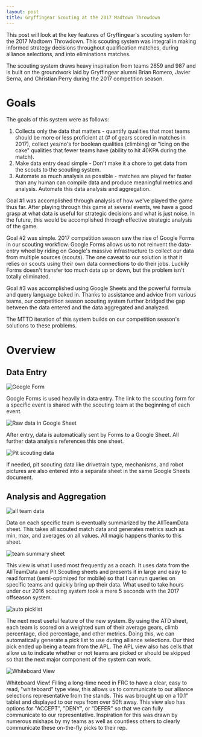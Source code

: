 ```yaml
---
layout: post
title: Gryffingear Scouting at the 2017 Madtown Throwdown
---
```


This post will look at the key features of Gryffingear's scouting system for the 2017 Madtown Throwdown. This scouting system was integral in making informed strategy decisions throughout qualification matches, during alliance selections, and into eliminations matches. 

The scouting system draws heavy inspiration from teams 2659 and 987 and is built on the groundwork laid by Gryffingear alumni Brian Romero, Javier Serna, and Christian Perry during the 2017 competition season. 

# Goals

The goals of this system were as follows:

1. Collects only the data that matters - quantify qualities that most teams should be more or less proficient at (# of gears scored in matches in 2017), collect yes/no's for boolean qualities (climbing) or "icing on the cake" qualities that fewer teams have (ability to hit 40KPA during the match).
2. Make data entry dead simple - Don't make it a chore to get data from the scouts to the scouting system.
3. Automate as much analysis as possible - matches are played far faster than any human can compile data and produce meaningful metrics and analysis. Automate this data analysis and aggregation.

Goal #1 was accomplished through analysis of how we've played the game thus far. After playing through this game at several events, we have a good grasp at what data is useful for strategic decisions and what is just noise. In the future, this would be accomplished through effective strategic analysis of the game. 

Goal #2 was simple. 2017 competition season saw the rise of Google Forms in our scouting workflow. Google Forms allows us to not reinvent the data-entry wheel by riding on Google's massive infrastructure to collect our data from multiple sources (scouts). The one caveat to our solution is that it relies on scouts using their own data connections to do their jobs. Luckily Forms doesn't transfer too much data up or down, but the problem isn't totally eliminated.

Goal #3 was accomplished using Google Sheets and the powerful formula and query language baked in. Thanks to assistance and advice from various teams, our competition season scouting system further bridged the gap between the data entered and the data aggregated and analyzed.

The MTTD iteration of this system builds on our competition season's solutions to these problems. 

# Overview

## Data Entry

![Google Form](https://i.imgur.com/K3ftppqm.png)

Google Forms is used heavily in data entry. The link to the scouting form for a specific event is shared with the scouting team at the beginning of each event. 

![Raw data in Google Sheet](https://i.imgur.com/pgAJbWcl.png)

After entry, data is automatically sent by Forms to a Google Sheet. All further data analysis references this one sheet. 

![Pit scouting data](https://i.imgur.com/b3o71zql.png)

If needed, pit scouting data like drivetrain type, mechanisms, and robot pictures are also entered into a separate sheet in the same Google Sheets document.

## Analysis and Aggregation

![all team data](https://i.imgur.com/qZjtY2Il.png)

Data on each specific team is eventually summarized by the AllTeamData sheet. This takes all scouted match data and generates metrics such as min, max, and averages on all values. All magic happens thanks to this sheet. 

![team summary sheet](https://i.imgur.com/ZXy4imPl.png)

This view is what I used most frequently as a coach. It uses data from the AllTeamData and Pit Scouting sheets and presents it in large and easy to read format (semi-optimized for mobile) so that I can run queries on specific teams and quickly bring up their data. What used to take hours under our 2016 scouting system took a mere 5 seconds with the 2017 offseason system.

![auto picklist](https://i.imgur.com/YwmLyApl.png)

The next most useful feature of the new system. By using the ATD sheet, each team is scored on a weighted sum of their average gears, climb percentage, died percentage, and other metrics. Doing this, we can automatically generate a pick list to use during alliance selections. Our third pick ended up being a team from the APL. The APL view also has cells that allow us to indicate whether or not teams are picked or should be skipped so that the next major component of the system can work.

![Whiteboard View](https://i.imgur.com/Xr3VgxAl.png)

Whiteboard View! Filling a long-time need in FRC to have a clear, easy to read, "whiteboard" type view, this allows us to communicate to our alliance selections representative from the stands. This was brought up on a 10.1" tablet and displayed to our reps from over 50ft away. This view also has options for "ACCEPT", "DENY", or "DEFER" so that we can fully communicate to our representative. Inspiration for this was drawn by numerous mishaps by my teams as well as countless others to clearly communicate these on-the-fly picks to their rep.

